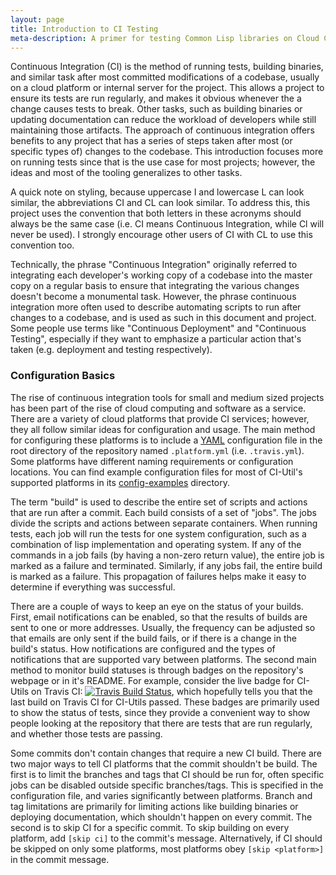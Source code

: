 ```yaml
---
layout: page
title: Introduction to CI Testing
meta-description: A primer for testing Common Lisp libraries on Cloud CI platforms
---
```


Continuous Integration (CI) is the method of running tests, building binaries, and similar task after most committed modifications of a codebase, usually on a cloud platform or internal server for the project.
This allows a project to ensure its tests are run regularly, and makes it obvious whenever the a change causes tests to break.
Other tasks, such as building binaries or updating documentation can reduce the workload of developers while still maintaining those artifacts.
The approach of continuous integration offers benefits to any project that has a series of steps taken after most (or specific types of) changes to the codebase.
This introduction focuses more on running tests since that is the use case for most projects; however, the ideas and most of the tooling generalizes to other tasks.


A quick note on styling, because uppercase I and lowercase L can look similar, the abbreviations CI and CL can look similar.
To address this, this project uses the convention that both letters in these acronyms should always be the same case (i.e. CI means Continuous Integration, while Cl will never be used).
I strongly encourage other users of CI with CL to use this convention too.


Technically, the phrase "Continuous Integration" originally referred to integrating each developer's working copy of a codebase into the master copy on a regular basis to ensure that integrating the various changes doesn't become a monumental task.
However, the phrase continuous integration more often used to describe automating scripts to run after changes to a codebase, and is used as such in this document and project.
Some people use terms like "Continuous Deployment" and "Continuous Testing", especially if they want to emphasize a particular action that's taken (e.g. deployment and testing respectively).


### Configuration Basics

The rise of continuous integration tools for small and medium sized projects has been part of the rise of cloud computing and software as a service.
There are a variety of cloud platforms that provide CI services; however, they all follow similar ideas for configuration and usage.
The main method for configuring these platforms is to include a [YAML](https://yaml.org/) configuration file in the root directory of the repository named `.platform.yml` (i.e. `.travis.yml`).
Some platforms have different naming requirements or configuration locations.
You can find example configuration files for most of CI-Util's supported platforms in its [config-examples](https://github.com/neil-lindquist/CI-Utils/tree/master/config-examples) directory.

The term "build" is used to describe the entire set of scripts and actions that are run after a commit.
Each build consists of a set of "jobs".
The jobs divide the scripts and actions between separate containers.
When running tests, each job will run the tests for one system configuration, such as a combination of lisp implementation and operating system.
If any of the commands in a job fails (by having a non-zero return value), the entire job is marked as a failure and terminated.
Similarly, if any jobs fail, the entire build is marked as a failure.
This propagation of failures helps make it easy to determine if everything was successful.

There are a couple of ways to keep an eye on the status of your builds.
First, email notifications can be enabled, so that the results of builds are sent to one or more addresses.
Usually, the frequency can be adjusted so that emails are only sent if the build fails, or if there is a change in the build's status.
How notifications are configured and the types of notifications that are supported vary between platforms.
The second main method to monitor build statuses is through badges on the repository's webpage or in it's README.
For example, consider the live badge for CI-Utils on Travis CI: [![Travis Build Status](https://img.shields.io/travis/neil-lindquist/ci-utils.svg?logo=Travis)](https://travis-ci.org/neil-lindquist/CI-Utils), which hopefully tells you that the last build on Travis CI for CI-Utils passed.
These badges are primarily used to show the status of tests, since they provide a convenient way to show people looking at the repository that there are tests that are run regularly, and whether those tests are passing.

Some commits don't contain changes that require a new CI build.
There are two major ways to tell CI platforms that the commit shouldn't be build.
The first is to limit the branches and tags that CI should be run for, often specific jobs can be disabled outside specific branches/tags.
This is specified in the configuration file, and varies significantly between platforms.
Branch and tag limitations are primarily for limiting actions like building binaries or deploying documentation, which shouldn't happen on every commit.
The second is to skip CI for a specific commit.
To skip building on every platform, add `[skip ci]` to the commit's message.
Alternatively, if CI should be skipped on only some platforms, most platforms obey `[skip <platform>]` in the commit message.
